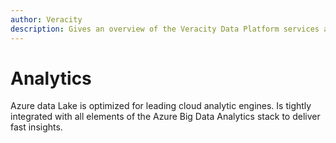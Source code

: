 ```yaml
---
author: Veracity
description: Gives an overview of the Veracity Data Platform services and related components.
---
```


# Analytics

Azure data Lake is optimized for leading cloud analytic engines. Is tightly integrated with all elements of the Azure Big Data Analytics stack to deliver fast insights. 